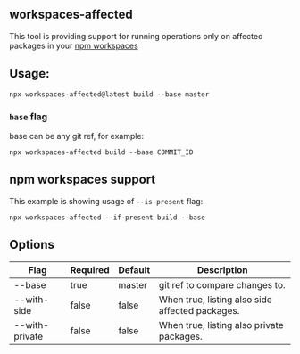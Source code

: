 ## workspaces-affected

This tool is providing support for running operations only on affected packages in your [npm workspaces](https://docs.npmjs.com/cli/v7/using-npm/workspaces#defining-workspaces)

## Usage:
```
npx workspaces-affected@latest build --base master
```

### `base` flag
base can be any git ref, for example:
```
npx workspaces-affected build --base COMMIT_ID
```

## npm workspaces support
This example is showing usage of `--is-present` flag:
```
npx workspaces-affected --if-present build --base
```

## Options

| Flag          | Required | Default | Description                                     |
|---------------|----------|---------|-------------------------------------------------|
| --base        | true     | master  | git ref to compare changes to.                  |
| --with-side    | false    | false   | When true, listing also side affected packages. |
| --with-private | false    | false   | When true, listing also private packages.       |